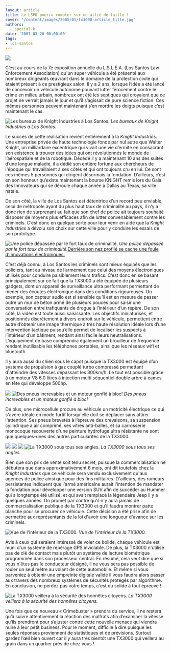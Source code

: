 ```yaml
---
layout: article
title: Le LSPD pourra compter sur un allié de taille !
cover: "/content/images/2005/01/tx3000-article_title.jpg"
authors:
  - special-k
date: '2007-03-26 00:00:00'
tags:
- los-santos
---
```


![](/content/images/2005/01/tx3000-LEA_expo_poster.jpg)

C’est au cours de la 7e exposition annuelle du L.S.L.E.A. (Los Santos Law Enforcement Association) qu'un super véhicule a été présenté aux nombreux dirigeants œuvrant dans le domaine de la protection civile qui étaient présent à ce prestigieux salon. Il y a 2 ans, lorsque l’idée a été lancé de concevoir un véhicule autonome pouvant lutter férocement contre le crime en milieu urbain, nombreux ont été les septiques qui croyaient que ce projet ne verrait jamais le jour et qu’il s’agissait de pure science fiction. Ces mêmes personnes peuvent maintenant s’en mordre les doigts puisque c’est maintenant le cas.

![Les bureaux de Knight Industries à Los Santos.](/content/images/2005/01/tx3000-knight_ind_hq.jpg)
_Les bureaux de Knight Industries à Los Santos._

Le succès de cette réalisation revient entièrement à la _Knight Industries_. Une&nbsp;entreprise privée de haute technologie fondé par nul autre que Walter Knight, un milliardaire excentrique qui vivait une vie d’ermite en consacrant son existence à trouver des idées qui ont révolutionnés le monde de l’aérospatiale et de la robotique. Décédé il y a maintenant 10 ans des suites d’une longue maladie, il a dédié son entière fortune aux chercheurs de l'époque qui travaillaient à ses côtés et qui ont toujours cru en lui. Ce sont ces mêmes 5 personnes qui dirigent désormais la fondation. D’ailleurs, c’est en son honneur qu’existe maintenant la bourse KNIGHT remis lors du Gala des Innovateurs qui se déroule chaque année à Dallas au Texas, sa ville natale.

De son côté, la ville de Los Santos est détentrice d’un record peu enviable, celui de métropole ayant du plus haut taux de criminalité au pays, il n’y a donc rien de surprenant au fait que son chef de police ait toujours souhaité disposer de moyens plus efficaces afin de lutter convenablement contre les criminels. C’est donc en quelque sorte pour leur venir en aide que la _Knight Industries_ a dévolu son choix sur cette ville pour y conduire les essais&nbsp;de son prototype.

![Une police dépassée par le fort taux de criminalité.](/content/images/2005/01/tx3000-article_title.jpg)
_Une police dépassée par le fort taux de criminalité._[Derrière son nez profilé se cache une foule d'innovations électroniques.](/content/images/2005/01/tx3000-nose_view.jpg)

C’est déjà connu, à Los Santos les criminels sont mieux équipés que les policiers, tant au niveau de l’armement que celui des moyens électroniques utilisés pour conduire paisiblement leurs trafics. C’est donc en se basant principalement sur ce fait que la TX3000 a été équipée de plusieurs gadgets, dont un appareil de surveillance ultra performant permettant de mener des écoutes électronique dans des conditions rigoureuses. Un exemple, son capteur audio est si sensible qu’il est en mesure de passer outre un mur de béton armé de plusieurs pouces pour saisir une conversation entre trafiquants de drogue à l’intérieur d’un repère. De son côté, la vidéo est toute aussi saisissante. Les objectifs miniaturisés, et positionnés discrètement à divers endroit sur le véhicule, permettent entre autre d’obtenir une image thermique à très haute résolution idéale lors d’une intervention tactique puisqu’elle permet de localiser les suspects à l’intérieur d’un bâtiment, rendant ainsi facile leurs neutralisations. L’équipement de base comprendra également un brouilleur de fréquence rendant inutilisable les téléphones portables, ainsi que les réseaux wifi et bluetooth.

Il y aura aussi du chien sous le capot puisque la TX3000 est équipé d’un système de propulsion à gaz couplé turbo compressé permettant d'atteindre des vitesses dépassant les 300km/h. Le tout est possible grâce à un moteur V8 6.0 litres à injection multi séquentiel double arbre à cames en tête qui développe 500hp.

![](/content/images/2005/01/tx3000-tire.jpg)
![Des pneus increvables et un moteur gonflé à bloc!](/content/images/2005/01/tx3000-engine.jpg)
_Des pneus increvables et un moteur gonflé à bloc!_

De plus, une microcellule procure au véhicule un motricité électrique ce qui s'avère idéale en mode furtif lorsqu'elle doit se déplacer sans attirer l'attention. Ses pneus brevetés à l’épreuve des crevaisons, sa suspension cylindrique à air comprimé, ses vitres anti-balles, et sa carrosserie monocoque recouverte d'une peinture hydrofuge ultra résistante ne sont que quelques-unes des autres particularités de la TX3000.

![](/content/images/2005/01/tx3000-front_side_view.jpg)
![](/content/images/2005/01/tx3000-frontview.jpg)
![](/content/images/2005/01/tx3000-backview.jpg)
![La TX3000 sous tous ses angles.](/content/images/2005/01/tx3000-back_side_view.jpg)
_La TX3000 sous tous ses angles._

Bien que son prix de vente soit tenu secret, puisque la commercialisation ne débutera que dans approximativement 6 mois, ont dit toutefois chez la _Knight Industries_ que ce véhicule sera vendu exclusivement qu'aux agences de police ainsi que pour des fins militaires. D'ailleurs, des rumeurs persistantes indiquent que l'armé américaine aurait l'intention de mandater la fondation pour développer une version SUV afin de succéder au Hummer qui a longtemps été utilisé, et qui avait remplacé la légendaire Jeep il y a quelques années. On promet par contre qu'il n'y aura jamais de commercialisation publique de la TX3000 et qu'il faudra montrer patte blanche pour se procurer ce véhicule. Cette décision a été prise afin de permettre aux représentants de la loi d'avoir une longueur d'avance sur les criminels.

![Vue de l'intérieur de la TX3000.](/content/images/2005/01/tx3000-inside_view.jpg)
_Vue de l'intérieur de la TX3000._

Avis à ceux qui seraient intéressé de voler ce bolide, chaque véhicule est muni d'un système de repérage GPS inviolable. De plus, la TX3000 n'utilise pas de clé de contact mais plutôt un système de lecture biométrique programmée dans son processeur central. En résumé, cela veut dire que si vous n'êtes pas le conducteur désigné, il ne vous sera pas possible de rouler un seul mètre au volant de cette automobile. Et même si vous parveniez à obtenir une empreinte digitale valide il vous faudra alors passer aux travers des nombreux systèmes de sécurités protégés par algorithme. En conclusion, ne perdez pas votre temps, c'est du solide à tout épreuve !

![La TX3000 veillera à la sécurité des honnêtes citoyens.](/content/images/2005/01/tx3000-city_back_view.jpg)
_La TX3000 veillera à la sécurité des honnêtes citoyens._

Une fois que ce nouveau «&nbsp;Crimebuster&nbsp;» prendra du service, il ne restera qu’à suivre attentivement la réaction des malfrats afin d’examiner la vitesse qu’ils prendront pour s’ajuster contre cette nouvelle menace qui viendra nuire à leur petit business. Pour le moment, difficile à dire puisque les seules réponses proviennent de statistiques et de prévisions. Surtout gardez l’œil bien ouvert car il y aura très bientôt une TX3000 qui veillera au grain dans un quartier près de chez vous&nbsp;!